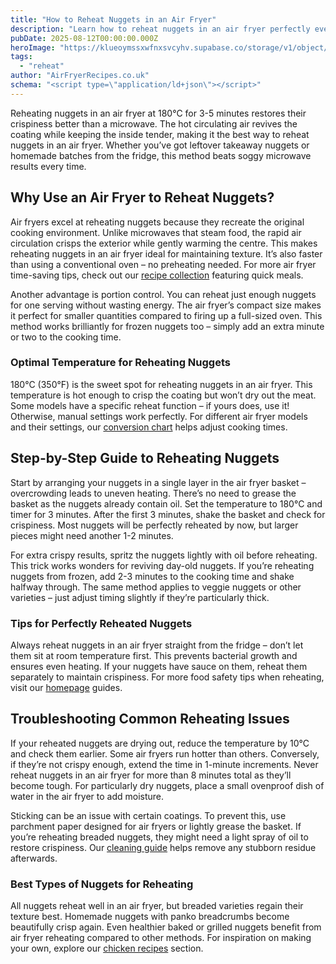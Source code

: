 ```yaml
---
title: "How to Reheat Nuggets in an Air Fryer"
description: "Learn how to reheat nuggets in an air fryer perfectly every time. Get the right temperature, timing, and tips for crispy results without drying them out."
pubDate: 2025-08-12T00:00:00.000Z
heroImage: "https://klueoymssxwfnxsvcyhv.supabase.co/storage/v1/object/public/md/how-to-reheat-nuggets-in-air-fryer-a797f999.png"
tags:
  - "reheat"
author: "AirFryerRecipes.co.uk"
schema: "<script type=\"application/ld+json\"></script>"
---
```


<p>Reheating nuggets in an air fryer at 180°C for 3-5 minutes restores their crispiness better than a microwave. The hot circulating air revives the coating while keeping the inside tender, making it the best way to reheat nuggets in an air fryer. Whether you’ve got leftover takeaway nuggets or homemade batches from the fridge, this method beats soggy microwave results every time.</p>

<h2>Why Use an Air Fryer to Reheat Nuggets?</h2>
<p>Air fryers excel at reheating nuggets because they recreate the original cooking environment. Unlike microwaves that steam food, the rapid air circulation crisps the exterior while gently warming the centre. This makes reheating nuggets in an air fryer ideal for maintaining texture. It’s also faster than using a conventional oven – no preheating needed. For more air fryer time-saving tips, check out our <a href=https://www.airfryerrecipe.co.uk/recipes>recipe collection</a> featuring quick meals.</p>

<p>Another advantage is portion control. You can reheat just enough nuggets for one serving without wasting energy. The air fryer’s compact size makes it perfect for smaller quantities compared to firing up a full-sized oven. This method works brilliantly for frozen nuggets too – simply add an extra minute or two to the cooking time.</p>

<h3>Optimal Temperature for Reheating Nuggets</h3>
<p>180°C (350°F) is the sweet spot for reheating nuggets in an air fryer. This temperature is hot enough to crisp the coating but won’t dry out the meat. Some models have a specific reheat function – if yours does, use it! Otherwise, manual settings work perfectly. For different air fryer models and their settings, our <a href=https://www.airfryerrecipe.co.uk/air-fryer-conversion-chart>conversion chart</a> helps adjust cooking times.</p>

<h2>Step-by-Step Guide to Reheating Nuggets</h2>
<p>Start by arranging your nuggets in a single layer in the air fryer basket – overcrowding leads to uneven heating. There’s no need to grease the basket as the nuggets already contain oil. Set the temperature to 180°C and timer for 3 minutes. After the first 3 minutes, shake the basket and check for crispiness. Most nuggets will be perfectly reheated by now, but larger pieces might need another 1-2 minutes.</p>

<p>For extra crispy results, spritz the nuggets lightly with oil before reheating. This trick works wonders for reviving day-old nuggets. If you’re reheating nuggets from frozen, add 2-3 minutes to the cooking time and shake halfway through. The same method applies to veggie nuggets or other varieties – just adjust timing slightly if they’re particularly thick.</p>

<h3>Tips for Perfectly Reheated Nuggets</h3>
<p>Always reheat nuggets in an air fryer straight from the fridge – don’t let them sit at room temperature first. This prevents bacterial growth and ensures even heating. If your nuggets have sauce on them, reheat them separately to maintain crispiness. For more food safety tips when reheating, visit our <a href=https://www.airfryerrecipe.co.uk>homepage</a> guides.</p>

<h2>Troubleshooting Common Reheating Issues</h2>
<p>If your reheated nuggets are drying out, reduce the temperature by 10°C and check them earlier. Some air fryers run hotter than others. Conversely, if they’re not crispy enough, extend the time in 1-minute increments. Never reheat nuggets in an air fryer for more than 8 minutes total as they’ll become tough. For particularly dry nuggets, place a small ovenproof dish of water in the air fryer to add moisture.</p>

<p>Sticking can be an issue with certain coatings. To prevent this, use parchment paper designed for air fryers or lightly grease the basket. If you’re reheating breaded nuggets, they might need a light spray of oil to restore crispiness. Our <a href=https://www.airfryerrecipe.co.uk/air-fryer-cleaner>cleaning guide</a> helps remove any stubborn residue afterwards.</p>

<h3>Best Types of Nuggets for Reheating</h3>
<p>All nuggets reheat well in an air fryer, but breaded varieties regain their texture best. Homemade nuggets with panko breadcrumbs become beautifully crisp again. Even healthier baked or grilled nuggets benefit from air fryer reheating compared to other methods. For inspiration on making your own, explore our <a href=https://www.airfryerrecipe.co.uk/recipe-category/chicken>chicken recipes</a> section.</p>